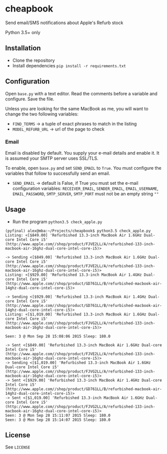 # cheapbook
Send email/SMS notifications about Apple's Refurb stock

Python 3.5+ only

## Installation
- Clone the repository
- Install dependencies `pip install -r requirements.txt`

## Configuration
Open `base.py` with a text editor. Read the comments before a variable and configure. Save the file.

Unless you are looking for the same MacBook as me, you will want to change the two following variables:
- `FIND_TERMS` -> a tuple of exact phrases to match in the listing
- `MODEL_REFURB_URL` -> url of the page to check

### Email
Email is disabled by default. You supply your e-mail details and enable it.
It is assumed your SMTP server uses SSL/TLS.

To enable, open `base.py` and set `SEND_EMAIL` to `True`. You must configure the variables that follow to successfully send an email.

- `SEND_EMAIL` -> default is False, if True you must set the e-mail configuration variables: `RECEIVER_EMAIL`, `SENDER_EMAIL`, `EMAIL_USERNAME`, `EMAIL_PASSWORD`, `SMTP_SERVER`, `SMTP_PORT` must not be an empty string `""`


## Usage
- Run the program `python3.5 check_apple.py`


```
(pyfinal) alex@mba:~/Projects/cheapbook$ python3.5 check_apple.py 
Listing: <[$849.00] 'Refurbished 13.3-inch MacBook Air 1.6GHz Dual-core Intel Core i5' (http://www.apple.com//shop/product/FJVE2LL/A/refurbished-133-inch-macbook-air-16ghz-dual-core-intel-core-i5)> 

-> Sending <[$849.00] 'Refurbished 13.3-inch MacBook Air 1.6GHz Dual-core Intel Core i5' (http://www.apple.com//shop/product/FJVE2LL/A/refurbished-133-inch-macbook-air-16ghz-dual-core-intel-core-i5)>
Listing: <[$929.00] 'Refurbished 13.3-inch MacBook Air 1.4GHz Dual-core Intel Core i5' (http://www.apple.com//shop/product/GD761LL/B/refurbished-macbook-air-14ghz-dual-core-intel-core-i5)> 

-> Sending <[$929.00] 'Refurbished 13.3-inch MacBook Air 1.4GHz Dual-core Intel Core i5' (http://www.apple.com//shop/product/GD761LL/B/refurbished-macbook-air-14ghz-dual-core-intel-core-i5)>
Listing: <[$1,019.00] 'Refurbished 13.3-inch MacBook Air 1.6GHz Dual-core Intel Core i5' (http://www.apple.com//shop/product/FJVG2LL/A/refurbished-133-inch-macbook-air-16ghz-dual-core-intel-core-i5)> 

Seen: 3 @ Mon Sep 28 15:08:06 2015 Sleep: 180.0

-> Sent <[$849.00] 'Refurbished 13.3-inch MacBook Air 1.6GHz Dual-core Intel Core i5' (http://www.apple.com//shop/product/FJVE2LL/A/refurbished-133-inch-macbook-air-16ghz-dual-core-intel-core-i5)>
-> Sending <[$1,019.00] 'Refurbished 13.3-inch MacBook Air 1.6GHz Dual-core Intel Core i5' (http://www.apple.com//shop/product/FJVG2LL/A/refurbished-133-inch-macbook-air-16ghz-dual-core-intel-core-i5)>
-> Sent <[$929.00] 'Refurbished 13.3-inch MacBook Air 1.4GHz Dual-core Intel Core i5' (http://www.apple.com//shop/product/GD761LL/B/refurbished-macbook-air-14ghz-dual-core-intel-core-i5)>
-> Sent <[$1,019.00] 'Refurbished 13.3-inch MacBook Air 1.6GHz Dual-core Intel Core i5' (http://www.apple.com//shop/product/FJVG2LL/A/refurbished-133-inch-macbook-air-16ghz-dual-core-intel-core-i5)>
Seen: 3 @ Mon Sep 28 15:11:07 2015 Sleep: 180.0
Seen: 3 @ Mon Sep 28 15:14:07 2015 Sleep: 180.0
```

## License
See `LICENSE`
